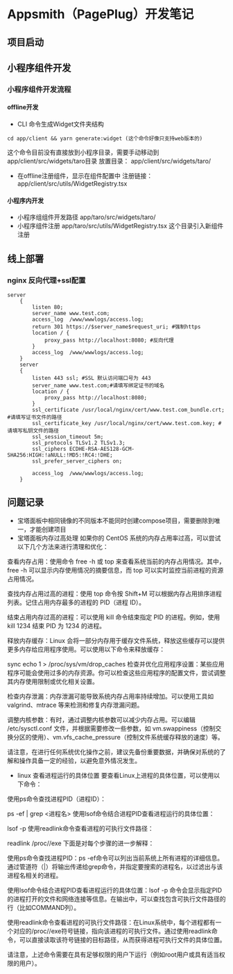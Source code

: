 # Appsmith（PagePlug）开发笔记
## 项目启动

## 小程序组件开发

### 小程序组件开发流程

#### offline开发

+ CLI 命令生成Widget文件夹结构

```
cd app/client && yarn generate:widget (这个命令好像只支持web版本的)
```
这个命令目前没有直接放到小程序目录，需要手动移动到app/client/src/widgets/taro目录
放置目录： app/client/src/widgets/taro/
+ 在offline注册组件，显示在组件配置中
注册链接： app/client/src/utils/WidgetRegistry.tsx


#### 小程序内开发
+ 小程序组组件开发路径
app/taro/src/widgets/taro/
+ 小程序组件注册
app/taro/src/utils/WidgetRegistry.tsx 这个目录引入新组件注册


## 线上部署

### nginx 反向代理+ssl配置
```
server
    {
        listen 80;
        server_name www.test.com;
        access_log  /www/wwwlogs/access.log;
        return 301 https://$server_name$request_uri; #强制https
        location / {
            proxy_pass http://localhost:8080; #反向代理
        }
        access_log  /www/wwwlogs/access.log;
    }
    server
    {
        listen 443 ssl; #SSL 默认访问端口号为 443
        server_name www.test.com;#请填写绑定证书的域名
        location / {
            proxy_pass http://localhost:8080;
        }
        ssl_certificate /usr/local/nginx/cert/www.test.com_bundle.crt; #请填写证书文件的路径
        ssl_certificate_key /usr/local/nginx/cert/www.test.com.key; #请填写私钥文件的路径
        ssl_session_timeout 5m;
        ssl_protocols TLSv1.2 TLSv1.3;
        ssl_ciphers ECDHE-RSA-AES128-GCM-SHA256:HIGH:!aNULL:!MD5:!RC4:!DHE;
        ssl_prefer_server_ciphers on;
        
        access_log  /www/wwwlogs/access.log;
    }
```

## 问题记录
* 宝塔面板中相同镜像的不同版本不能同时创建compose项目，需要删除到唯一，才能创建项目
* 宝塔面板内存过高处理
如果你的 CentOS 系统的内存占用率过高，可以尝试以下几个方法来进行清理和优化：

查看内存占用：使用命令 free -h 或 top 来查看系统当前的内存占用情况。其中，free -h 可以显示内存使用情况的摘要信息，而 top 可以实时监控当前进程的资源占用情况。

查找内存占用过高的进程：使用 top 命令按 Shift+M 可以根据内存占用排序进程列表。记住占用内存最多的进程的 PID（进程 ID）。

结束占用内存过高的进程：可以使用 kill 命令结束指定 PID 的进程。例如，使用 kill 1234 结束 PID 为 1234 的进程。

释放内存缓存：Linux 会将一部分内存用于缓存文件系统，释放这些缓存可以提供更多内存给应用程序使用。可以使用以下命令来释放缓存：

sync
echo 1 > /proc/sys/vm/drop_caches
检查并优化应用程序设置：某些应用程序可能会使用过多的内存资源。你可以检查这些应用程序的配置文件，尝试调整其内存使用限制或优化相关设置。

检查内存泄漏：内存泄漏可能导致系统内存占用率持续增加。可以使用工具如 valgrind、mtrace 等来检测和修复内存泄漏问题。

调整内核参数：有时，通过调整内核参数可以减少内存占用。可以编辑 /etc/sysctl.conf 文件，并根据需要修改一些参数，如 vm.swappiness（控制交换分区的使用）、vm.vfs_cache_pressure（控制文件系统缓存释放的速度）等。

请注意，在进行任何系统优化操作之前，建议先备份重要数据，并确保对系统的了解和操作具备一定的经验，以避免意外情况发生。
* linux 查看进程运行的具体位置
要查看Linux上进程的具体位置，可以使用以下命令：

使用ps命令查找进程PID（进程ID）：

ps -ef | grep <进程名>
使用lsof命令结合进程PID查看进程运行的具体位置：

lsof -p <PID>
使用readlink命令查看进程的可执行文件路径：

readlink /proc/<PID>/exe
下面是对每个步骤的进一步解释：

使用ps命令查找进程PID：ps -ef命令可以列出当前系统上所有进程的详细信息。通过管道符（|）将输出传递给grep命令，并指定要搜索的进程名，以过滤出与该进程名相关的进程。

使用lsof命令结合进程PID查看进程运行的具体位置：lsof -p <PID>命令会显示指定PID的进程打开的文件和网络连接等信息。在输出中，可以查找包含可执行文件路径的行（比如COMMAND列）。

使用readlink命令查看进程的可执行文件路径：在Linux系统中，每个进程都有一个对应的/proc/<PID>/exe符号链接，指向该进程的可执行文件。通过使用readlink命令，可以直接读取该符号链接的目标路径，从而获得进程可执行文件的具体位置。

请注意，上述命令需要在具有足够权限的用户下运行（例如root用户或具有适当权限的用户）。
